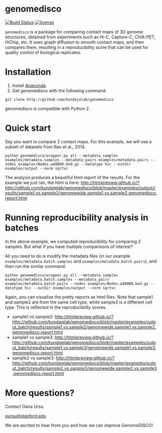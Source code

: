 # genomedisco
[![Build Status](https://travis-ci.org/kundajelab/genomedisco.svg?branch=master)](https://travis-ci.org/kundajelab/genomedisco)
[![license](https://img.shields.io/github/license/mashape/apistatus.svg?maxAge=2592000)](https://github.com/kundajelab/genomedisco/blob/master/LICENSE)

`genomedisco` is a package for comparing contact maps of 3D genome structures, obtained from experiments such as Hi-C, Capture-C, ChIA-PET, HiChip, etc. It uses graph diffusion to smooth contact maps, and then compares them, resulting in a reproducibility score that can be used for quality control of biological replicates.

Installation
===

1. Install [Anaconda](https://www.continuum.io/downloads). 
2. Get genomedisco with the following command:
```
git clone http://github.com/kundajelab/genomedisco
```
genomedisco is compatible with Python 2.

Quick start
====

Say you want to compare 2 contact maps. For this example, we will use a subset of datasets from Rao et al., 2014. 

```
python genomedisco/wrapper.py all --metadata_samples examples/metadata.samples --metadata_pairs examples/metadata.pairs --nodes examples/Nodes.w40000.bed.gz --datatype hic --outdir examples/output --norm sqrtvc 
```

The analysis produces a beautiful html report of the results. For the example we just ran, the html is here: http://htmlpreview.github.io/?http://github.com/kundajelab/genomedisco/blob/master/examples/output/results/sample1.vs.sample2/genomewide.sample1.vs.sample2.genomedisco.report.html

Running reproducibility analysis in batches
====

In the above example, we computed reproducibility for comparing 2 samples. But what if you have multiple comparisons of interest? 

All you need to do is modify the metadata files (in our example `examples/metadata.batch.samples` and `examples/metadata.batch.pairs`), and then run the similar command:

```
python genomedisco/wrapper.py all --metadata_samples examples/metadata.batch.samples --metadata_pairs examples/metadata.batch.pairs --nodes examples/Nodes.w40000.bed.gz --datatype hic --outdir examples/output --norm sqrtvc
```

Again, you can visualize the pretty reports as html files. Note that sample1 and sample2 are from the same cell type, while sample3 is a different cell type. This is reflected in the reproducibility scores. 
- sample1 vs sample2: http://htmlpreview.github.io/?http://github.com/kundajelab/genomedisco/blob/master/examples/output_batch/results/sample1.vs.sample2/genomewide.sample1.vs.sample2.genomedisco.report.html
- sample1 vs sample3: http://htmlpreview.github.io/?http://github.com/kundajelab/genomedisco/blob/master/examples/output_batch/results/sample1.vs.sample3/genomewide.sample1.vs.sample3.genomedisco.report.html
- sample2 vs sample3: http://htmlpreview.github.io/?http://github.com/kundajelab/genomedisco/blob/master/examples/output_batch/results/sample2.vs.sample3/genomewide.sample2.vs.sample3.genomedisco.report.html

More questions?
====
Contact Oana Ursu

oursu@stanford.edu

We are excited to hear from you and how we can improve GenomeDISCO!

